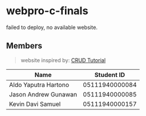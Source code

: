 # webpro-c-finals
failed to deploy, no available website.

## Members
> website inspired by: [CRUD Tutorial](https://www.javaguides.net/2019/03/jsp-servlet-jdbc-mysql-crud-example-tutorial.html)

Name | Student ID 
------------ | -------------
Aldo Yaputra Hartono | 05111940000084
Jason Andrew Gunawan | 05111940000085
Kevin Davi Samuel | 05111940000157

